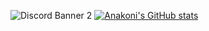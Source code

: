 ![Discord Banner 2](https://discordapp.com/api/guilds/872414607988375582/widget.png?style=banner2)
[![Anakoni's GitHub stats](https://github-readme-stats.vercel.app/api?username=Anakoni)](https://github.com/anuraghazra/github-readme-stats)
